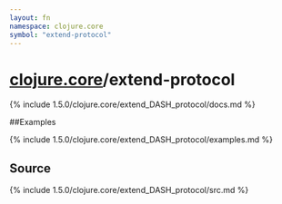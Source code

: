 ```yaml
---
layout: fn
namespace: clojure.core
symbol: "extend-protocol"
---
```


# [clojure.core](../)/extend-protocol

{% include 1.5.0/clojure.core/extend_DASH_protocol/docs.md %}

##Examples

{% include 1.5.0/clojure.core/extend_DASH_protocol/examples.md %}
## Source
{% include 1.5.0/clojure.core/extend_DASH_protocol/src.md %}

